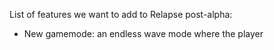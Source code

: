 List of features we want to add to Relapse post-alpha:
- New gamemode: an endless wave mode where the player  